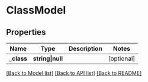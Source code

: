 # ClassModel

## Properties

Name | Type | Description | Notes
------------ | ------------- | ------------- | -------------
**_class** | **string&vert;null** |  | [optional]

[[Back to Model list]](../../README.md#models) [[Back to API list]](../../README.md#api-endpoints) [[Back to README]](../../README.md)
